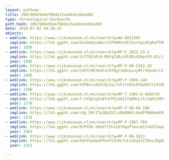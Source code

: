 ```yaml
---
layout: pathway
title: 200c960e5b4ef86de15aa8e4cebbad8d
type: chronological-backwards
path_hash: 200c960e5b4ef86de15aa8e4cebbad8d
date: 2018-07-02 04:36:15
objects:
- weblink: https://www.rijksmuseum.nl/en/search?q=HA-0012565
  imglink: https://lh4.ggpht.com/Gs43AdyLm6ztslPh0RVuVF3torhpLHfpRoPT0NN9OZX96Dw1CA9z_XwdjAoG4OuZoJmNJv8LkkWp8lDhdFy6lKkqXA=s200
  year: 1936
- weblink: https://www.rijksmuseum.nl/en/search?q=RP-F-2013-23-2
  imglink: https://lh6.ggpht.com/ZcT7GCnRi9-MbFqCUDczHl9DsdSHynY9-AIcjtgiOe9Vgprvd76Fwr1aXndU0-JigQ7AkbqAuPOrlIau4dG2knd0sw=s200
  year: 1895
- weblink: https://www.rijksmuseum.nl/en/search?q=RP-F-00-5342-20
  imglink: https://lh5.ggpht.com/CdtYCNEYKoh3c97OgtsGDnavuyNTrVkmvbr1ZtHaxKMWjvhD7ldl5MzW1DtXNHEQ2fIylZjDkQmgcxwygCWvcSS43_zu=s200
  year: 1895
- weblink: https://www.rijksmuseum.nl/en/search?q=RP-P-1969-148
  imglink: https://lh6.ggpht.com/V5PBvlsAkXC8i2uL7vFJrVGVLRYAZUS7l24lNbTg4whmtcufOwfsxGL70eWrrCnUt_R7SZGj6oByBR3C1q0enXwtvw=s200
  year: 1580
- weblink: https://www.rijksmuseum.nl/en/search?q=RP-T-1902-A-4685(R)
  imglink: https://lh6.ggpht.com/f-vYXpJyEvBTuFP5jGAI37qUMsLfIc5qK2cMFHHWxVNsuLNMw-uIV9Wz8DjgjpTIvuJSU6TCaiQKADVK4lrSB-9YIAk=s200
  year: 1578
- weblink: https://www.rijksmuseum.nl/en/search?q=RP-P-OB-68.198
  imglink: https://lh5.ggpht.com/c0p_SRr27pJBaZUCizDAQMAYLkb4PYMAbHmF0hJ3ce1Bqijct3jJ5NQluYHiVZTrS9untLX05mXGO20O7lzhtpDnbA=s200
  year: 1576
- weblink: https://www.rijksmuseum.nl/en/search?q=RP-P-1967-769
  imglink: https://lh4.ggpht.com/9lPYG9-oRbd7l5hsId78qoPlmxcm1tv82V1apE0iuDHwVJTYwBeBN_7UIjWTiHmRYMvIhsFJRCKXLEozJTkOyXQ_FwMO=s200
  year: 1563
- weblink: https://www.rijksmuseum.nl/en/search?q=RP-P-OB-2613
  imglink: https://lh3.ggpht.com/PphVnpGpaFPnsF53CRLYuCioEqZvIT0os2DgAByZTJE7edOx1VCrkmndLEooSJ4NZIdWYAU-ZsRgy-xj0WqMkY3HcA=s200
  year: 1551

---
```

